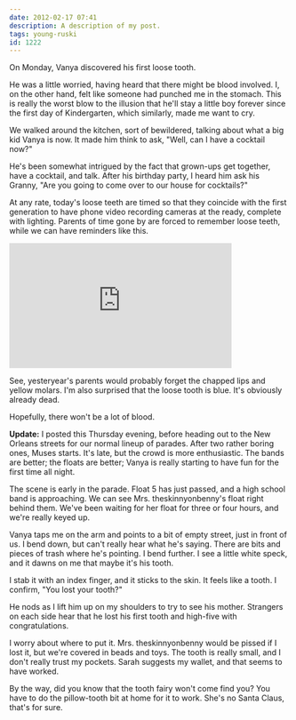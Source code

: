 ```yaml
---
date: 2012-02-17 07:41
description: A description of my post.
tags: young-ruski
id: 1222
---
```

On Monday, Vanya discovered his first loose tooth.

He was a little worried, having heard that there might be blood involved.  I, on the other hand, felt like someone had punched me in the stomach.  This is really the worst blow to the illusion that he'll stay a little boy forever since the first day of Kindergarten, which similarly, made me want to cry.
<!--more-->
We walked around the kitchen, sort of bewildered, talking about what a big kid Vanya is now.  It made him think to ask, "Well, can I have a cocktail now?"

He's been somewhat intrigued by the fact that grown-ups get together, have a cocktail, and talk.  After his birthday party, I heard him ask his Granny, "Are you going to come over to our house for cocktails?"

At any rate, today's loose teeth are timed so that they coincide with the first generation to have phone video recording cameras at the ready, complete with lighting.  Parents of time gone by are forced to remember loose teeth, while we can have reminders like this.

<iframe src="http://player.vimeo.com/video/36880838?title=0&amp;byline=0&amp;portrait=0&amp;color=66698" width="400" height="225" frameborder="0" webkitAllowFullScreen mozallowfullscreen allowFullScreen></iframe>

See, yesteryear's parents would probably forget the chapped lips and yellow molars.  I'm also surprised that the loose tooth is blue.  It's obviously already dead.

Hopefully, there won't be a lot of blood.

<b>Update:</b>  I posted this Thursday evening, before heading out to the New Orleans streets for our normal lineup of parades.  After two rather boring ones, Muses starts.  It's late, but the crowd is more enthusiastic.  The bands are better; the floats are better; Vanya is really starting to have fun for the first time all night.

The scene is early in the parade.  Float 5 has just passed, and a high school band is approaching.  We can see Mrs. theskinnyonbenny's float right behind them.  We've been waiting for her float for three or four hours, and we're really keyed up.

Vanya taps me on the arm and points to a bit of empty street, just in front of us.  I bend down, but can't really hear what he's saying.  There are bits and pieces of trash where he's pointing.  I bend further.  I see a little white speck, and it dawns on me that maybe it's his tooth.

I stab it with an index finger, and it sticks to the skin.  It feels like a tooth.  I confirm, "You lost your tooth?"

He nods as I lift him up on my shoulders to try to see his mother.  Strangers on each side hear that he lost his first tooth and high-five with congratulations.

I worry about where to put it.  Mrs. theskinnyonbenny would be pissed if I lost it, but we're covered in beads and toys.  The tooth is really small, and I don't really trust my pockets.  Sarah suggests my wallet, and that seems to have worked.

By the way, did you know that the tooth fairy won't come find you?  You have to do the pillow-tooth bit at home for it to work.  She's no Santa Claus, that's for sure.